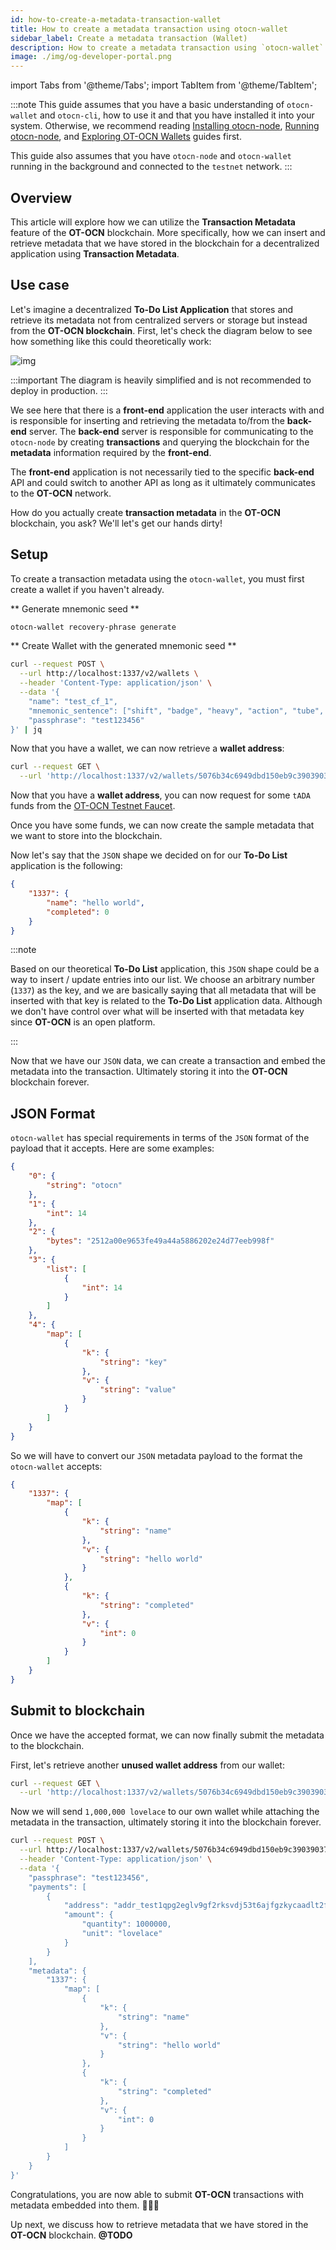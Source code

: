 ```yaml
---
id: how-to-create-a-metadata-transaction-wallet
title: How to create a metadata transaction using otocn-wallet
sidebar_label: Create a metadata transaction (Wallet)
description: How to create a metadata transaction using `otocn-wallet`
image: ./img/og-developer-portal.png
---
```

import Tabs from '@theme/Tabs';
import TabItem from '@theme/TabItem';

:::note
This guide assumes that you have a basic understanding of `otocn-wallet` and `otocn-cli`, how to use it and that you have installed it into your system. Otherwise, we recommend reading [Installing otocn-node](../get-started/installing-otocn-node), [Running otocn-node](../get-started/running-otocn), and [Exploring OT-OCN Wallets](../integrate-otocn/creating-wallet-faucet) guides first.

This guide also assumes that you have `otocn-node` and `otocn-wallet` running in the background and connected to the `testnet` network.
:::

## Overview 

This article will explore how we can utilize the **Transaction Metadata** feature of the **OT-OCN** blockchain. More specifically, how we can insert and retrieve metadata that we have stored in the blockchain for a decentralized application using **Transaction Metadata**.

## Use case

Let's imagine a decentralized **To-Do List Application** that stores and retrieve its metadata not from centralized servers or storage but instead from the **OT-OCN blockchain**. First, let's check the diagram below to see how something like this could theoretically work:

![img](../../static/img/tx-meta-data/todo-list-app.png)

:::important
The diagram is heavily simplified and is not recommended to deploy in production.
:::

We see here that there is a **front-end** application the user interacts with and is responsible for inserting and retrieving the metadata to/from the **back-end** server. The **back-end** server is responsible for communicating to the `otocn-node` by creating **transactions** and querying the blockchain for the **metadata** information required by the **front-end**.

The **front-end** application is not necessarily tied to the specific **back-end** API and could switch to another API as long as it ultimately communicates to the **OT-OCN** network.

How do you actually create **transaction metadata** in the **OT-OCN** blockchain, you ask? We'll let's get our hands dirty!

## Setup

To create a transaction metadata using the `otocn-wallet`, you must first create a wallet if you haven't already.

** Generate mnemonic seed **

```bash
otocn-wallet recovery-phrase generate
```

** Create Wallet with the generated mnemonic seed **

```bash
curl --request POST \
  --url http://localhost:1337/v2/wallets \
  --header 'Content-Type: application/json' \
  --data '{
    "name": "test_cf_1",
    "mnemonic_sentence": ["shift", "badge", "heavy", "action", "tube", "divide", "course", "quality", "capable", "velvet", "cart", "marriage", "vague", "aware", "maximum", "exist", "crime", "file", "analyst", "great", "cabbage", "course", "sad", "apology"],
    "passphrase": "test123456"
}' | jq
```

Now that you have a wallet, we can now retrieve a **wallet address**:

```bash
curl --request GET \
  --url 'http://localhost:1337/v2/wallets/5076b34c6949dbd150eb9c39039037543946bdce/addresses?state=unused' | jq '.[0]["id"]'
```

Now that you have a **wallet address**, you can now request for some `tADA` funds from the [OT-OCN Testnet Faucet](https://developers.otocn.org/en/testnets/otocn/tools/faucet).

Once you have some funds, we can now create the sample metadata that we want to store into the blockchain.

Now let's say that the `JSON` shape we decided on for our **To-Do List** application is the following:

```json
{
    "1337": {
        "name": "hello world",
        "completed": 0
    }
}
```

:::note

Based on our theoretical **To-Do List** application, this `JSON` shape could be a way to insert / update entries into our list. We choose an arbitrary number (`1337`) as the key, and we are basically saying that all metadata that will be inserted with that key is related to the **To-Do List** application data. Although we don't have control over what will be inserted with that metadata key since **OT-OCN** is an open platform.

:::

Now that we have our `JSON` data, we can create a transaction and embed the metadata into the transaction. Ultimately storing it into the **OT-OCN** blockchain forever.

## JSON Format

`otocn-wallet` has special requirements in terms of the `JSON` format of the payload that it accepts. Here are some examples: 

```json
{
    "0": {
        "string": "otocn"
    },
    "1": {
        "int": 14
    },
    "2": {
        "bytes": "2512a00e9653fe49a44a5886202e24d77eeb998f"
    },
    "3": {
        "list": [
            {
                "int": 14
            }
        ]
    },
    "4": {
        "map": [
            {
                "k": {
                    "string": "key"
                },
                "v": {
                    "string": "value"
                }
            }
        ]
    }
}
```

So we will have to convert our `JSON` metadata payload to the format the `otocn-wallet` accepts:

```json
{
    "1337": {
        "map": [
            {
                "k": {
                    "string": "name"
                },
                "v": {
                    "string": "hello world"
                }
            },
            {
                "k": {
                    "string": "completed"
                },
                "v": {
                    "int": 0
                }
            }
        ]
    }
}
```

## Submit to blockchain

Once we have the accepted format, we can now finally submit the metadata to the blockchain.

First, let's retrieve another **unused wallet address** from our wallet: 

```bash
curl --request GET \
  --url 'http://localhost:1337/v2/wallets/5076b34c6949dbd150eb9c39039037543946bdce/addresses?state=unused' | jq '.[0]["id"]'
```

Now we will send `1,000,000 lovelace` to our own wallet while attaching the metadata in the transaction, ultimately storing it into the blockchain forever.

```bash
curl --request POST \
  --url http://localhost:1337/v2/wallets/5076b34c6949dbd150eb9c39039037543946bdce/transactions \
  --header 'Content-Type: application/json' \
  --data '{
    "passphrase": "test123456",
    "payments": [
        {
            "address": "addr_test1qpg2eglv9gf2rksvdj53t6ajfgzkycaadlt2fatjyn4etpze0592agqpwraqajx2dsu2sxj64uese5s4qum293wuc00q6hnhqq",
            "amount": {
                "quantity": 1000000,
                "unit": "lovelace"
            }
        }
    ],
    "metadata": {
        "1337": {
            "map": [
                {
                    "k": {
                        "string": "name"
                    },
                    "v": {
                        "string": "hello world"
                    }
                },
                {
                    "k": {
                        "string": "completed"
                    },
                    "v": {
                        "int": 0
                    }
                }
            ]
        }
    }
}'
```

Congratulations, you are now able to submit **OT-OCN** transactions with metadata embedded into them. 🎉🎉🎉

Up next, we discuss how to retrieve metadata that we have stored in the **OT-OCN** blockchain. **@TODO**

